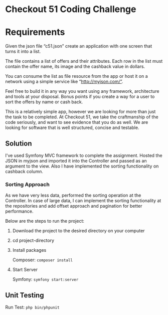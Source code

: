 # Checkout 51 Coding Challenge

# Requirements

Given the json file “c51.json” create an application with one screen that turns it into a list.

The file contains a list of offers and their attributes. Each row in the list must contain the offer name, its image and the cashback value in dollars.

You can consume the list as file resource from the app or host it on a network using a simple service like “http://myjson.com/”.

Feel free to build it in any way you want using any framework, architecture and tools at your disposal. Bonus points if you create a way for a user to sort the offers by name or cash back.

This is a relatively simple app, however we are looking for more than just the task to be completed. At Checkout 51, we take the craftmanship of the code seriously, and want to see evidence that you do as well. We are looking for software that is well structured, concise and testable.


## Solution

I've used Symfony MVC framework to complete the assignment.
Hosted the JSON in myjson and imported it into the Controller and passed as an argument to the view. Also I have implemented the sorting functionality on cashback column.

### Sorting Approach
As we have very less data, performed the sorting operation at the Controller. In case of large data, I can implement the sorting functionality at the repositories and add offset approach and pagination for better performance.

Below are the steps to run the project:

1. Download the project to the desired directory on your computer
2. cd project-directory
3. Install packages

    Composer: `composer install`
4. Start Server 

    Symfony: `symfony start:server`

## Unit Testing

Run Test: `php bin/phpunit`
